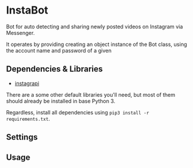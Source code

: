 # InstaBot
Bot for auto detecting and sharing newly posted videos on Instagram via Messenger.

It operates by providing creating an object instance of the Bot class, using the account name and password of a given  

## Dependencies & Libraries
- [instagrapi](https://github.com/subzeroid/instagrapi)

There are a some other default libraries you'll need, but most of them should already be installed in base Python 3.

Regardless, install all dependencies using `pip3 install -r requirements.txt`.

## Settings



## Usage